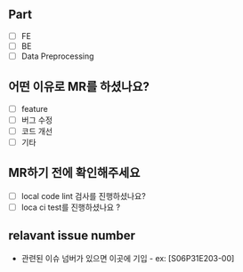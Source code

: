 ## Part
- [ ] FE
- [ ] BE
- [ ] Data Preprocessing

## 어떤 이유로 MR를 하셨나요?
- [ ] feature
- [ ] 버그 수정
- [ ] 코드 개선
- [ ] 기타

## MR하기 전에 확인해주세요
- [ ] local code lint 검사를 진행하셨나요?
- [ ] loca ci test를 진행하셨나요 ?

## relavant issue number
- 관련된 이슈 넘버가 있으면 이곳에 기입 - ex: [S06P31E203-00]
